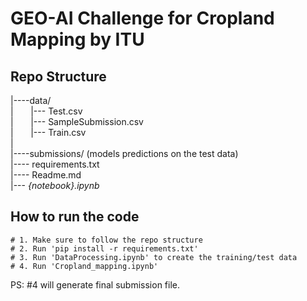 # GEO-AI Challenge for Cropland Mapping by ITU

## Repo Structure

|----data/  
|&nbsp;&nbsp;&nbsp;&nbsp;&nbsp;&nbsp;      |--- Test.csv     
|&nbsp;&nbsp;&nbsp;&nbsp;&nbsp;&nbsp;      |--- SampleSubmission.csv   
|&nbsp;&nbsp;&nbsp;&nbsp;&nbsp;&nbsp;      |--- Train.csv     
| \
|----submissions/ (models predictions on the test data)    
|---- requirements.txt   
|---- Readme.md  
|--- *{notebook}.ipynb*     

## How to run the code

```
# 1. Make sure to follow the repo structure
# 2. Run 'pip install -r requirements.txt'
# 3. Run 'DataProcessing.ipynb' to create the training/test data
# 4. Run 'Cropland_mapping.ipynb'
```

PS: #4 will generate final submission file.